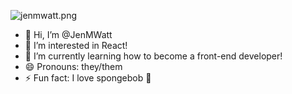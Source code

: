 ![jenmwatt.png](https://i.postimg.cc/KcQkQtN2/jenmwatt.png)



- 👋 Hi, I’m @JenMWatt
- 👀 I’m interested in React!
- 🌱 I’m currently learning how to become a front-end developer!
- 😄 Pronouns: they/them
- ⚡ Fun fact: I love spongebob 🤠
<!---
JenMWatt/JenMWatt is a ✨ special ✨ repository because its `README.md` (this file) appears on your GitHub profile.
You can click the Preview link to take a look at your changes.
--->
